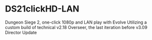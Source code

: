 # DS21clickHD-LAN
Dungeon Siege 2, one-click 1080p and LAN play with Evolve
Utilizing a custom build of technical v2.18 Overseer, the last iteration before v3.09 Director Update
